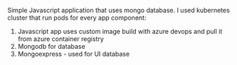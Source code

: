 Simple Javascript application that uses mongo database. I used kubernetes cluster that run pods for every app component:

1. Javascript app uses custom image build with azure devops and pull it from azure container registry
2. Mongodb for database
3. Mongoexpress - used for UI database